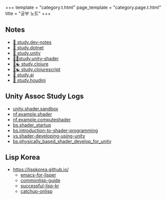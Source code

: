 +++
template = "category.t.html"
page_template = "category.page.t.html"
title = "공부 노트"
+++

## Notes

- [📄 study.dev-notes](https://netpyoung.github.io/study.dev-notes/)
- [📄 study.dotnet](https://netpyoung.github.io/study.dotnet/)
- [📄 study.unity](https://netpyoung.github.io/study.unity/)
- [📄🌔study.unity-shader](https://netpyoung.github.io/study.unity-shader/)
- [📄☯ study.clojure](https://netpyoung.github.io/study.clojure/)
- [📄☯ study.clojurescript](https://netpyoung.github.io/study.clojurescript/)
- [📄 study.ai](https://netpyoung.github.io/study.ai/)
- [📄 study.houdini](https://netpyoung.github.io/study.houdini/)

## Unity Assoc Study Logs

- [unity.shader.sandbox](https://github.com/netpyoung/unity.shader.sandbox)
- [nf.example.shader](https://github.com/netpyoung/nf.example.shader)
- [nf.example.computeshader](https://github.com/netpyoung/nf.example.computeshader)
- [bs.shader_startup](https://github.com/netpyoung/bs.shader_startup)
- [bs.introduction-to-shader-programming](https://github.com/netpyoung/bs.introduction-to-shader-programming)
- [vs.shader-developing-using-unity](https://github.com/netpyoung/vs.shader-developing-using-unity)
- [bs.physically_based_shader_develop_for_unity](https://github.com/netpyoung/bs.physically_based_shader_develop_for_unity)


## Lisp Korea

- <https://lispkorea.github.io/>
  - [emacs-for-lisper](https://lispkorea.github.io/emacs-for-lisper/)
  - [commonlisp-guide](https://lispkorea.github.io/commonlisp-guide/)
  - [successful-lisp-kr](https://lispkorea.github.io/successful-lisp-kr/)
  - [catchup-onlisp](https://lispkorea.github.io/catchup-onlisp/)
